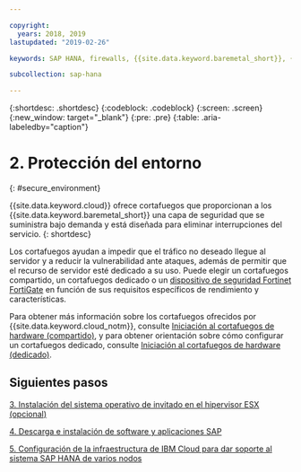 ```yaml
---

copyright:
  years: 2018, 2019
lastupdated: "2019-02-26"

keywords: SAP HANA, firewalls, {{site.data.keyword.baremetal_short}}, {{site.data.keyword.cloud_notm}}, Fortinet FortiGate

subcollection: sap-hana

---
```


{:shortdesc: .shortdesc}
{:codeblock: .codeblock}
{:screen: .screen}
{:new_window: target="_blank"}
{:pre: .pre}
{:table: .aria-labeledby="caption"}

# 2. Protección del entorno
{: #secure_environment}

{{site.data.keyword.cloud}} ofrece cortafuegos que proporcionan a los {{site.data.keyword.baremetal_short}} una capa de seguridad que se suministra bajo demanda y está diseñada para eliminar interrupciones del servicio.
{: shortdesc}

Los cortafuegos ayudan a impedir que el tráfico no deseado llegue al servidor y a reducir la vulnerabilidad ante ataques, además de permitir que el recurso de servidor esté dedicado a su uso. Puede elegir un cortafuegos compartido, un cortafuegos dedicado o un [dispositivo de seguridad Fortinet FortiGate](/docs/infrastructure/fortigate-10g?topic=fortigate-10g-getting-started-with-fortigate-security-appliance-10gbps#getting-started-with-fortigate-security-appliance-10gbps) en función de sus requisitos específicos de rendimiento y características.

Para obtener más información sobre los cortafuegos ofrecidos por {{site.data.keyword.cloud_notm}}, consulte [Iniciación al cortafuegos de hardware (compartido)](/docs/infrastructure/hardware-firewall-shared?topic=hardware-firewall-shared-getting-started-with-hardware-firewall-shared#getting-started), y para obtener orientación sobre cómo configurar un cortafuegos dedicado, consulte [Iniciación al cortafuegos de hardware (dedicado)](/docs/infrastructure/hardware-firewall-dedicated?topic=hardware-firewall-dedicated-getting-started-with-hardware-firewall-dedicated#getting-started).

## Siguientes pasos

  [3. Instalación del sistema operativo de invitado en el hipervisor ESX (opcional)](/docs/infrastructure/sap-hana?topic=sap-hana-install_guest_os#install_guest_os)

  [4. Descarga e instalación de software y aplicaciones SAP](/docs/infrastructure/sap-hana?topic=sap-hana-install_sap#install_sap)

  [5. Configuración de la infraestructura de IBM Cloud para dar soporte al sistema SAP HANA de varios nodos](/docs/infrastructure/sap-hana?topic=sap-hana-multi-node-storage#multi-node-storage)
